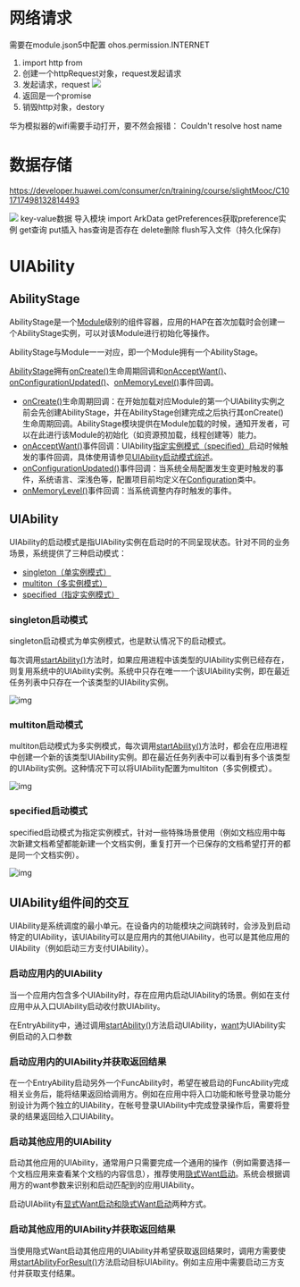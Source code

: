 # 网络请求
需要在module.json5中配置
ohos.permission.INTERNET
1. import http from 
2. 创建一个httpRequest对象，request发起请求
3. 发起请求，request
![](https://yuhepicgo.oss-cn-beijing.aliyuncs.com/picgo/202407302303164.png)
4. 返回是一个promise
5. 销毁http对象，destory

华为模拟器的wifi需要手动打开，要不然会报错：
Couldn't resolve host name

# 数据存储
https://developer.huawei.com/consumer/cn/training/course/slightMooc/C101717498132814493

![](https://yuhepicgo.oss-cn-beijing.aliyuncs.com/picgo/202407302303147.png)
key-value数据
导入模块 import ArkData
getPreferences获取preference实例
get查询
put插入
has查询是否存在
delete删除
flush写入文件（持久化保存)

# UIAbility

## AbilityStage

AbilityStage是一个[Module](https://developer.huawei.com/consumer/cn/doc/harmonyos-guides-V5/application-package-structure-stage-V5)级别的组件容器，应用的HAP在首次加载时会创建一个AbilityStage实例，可以对该Module进行初始化等操作。

AbilityStage与Module一一对应，即一个Module拥有一个AbilityStage。

[AbilityStage](https://developer.huawei.com/consumer/cn/doc/harmonyos-references-V5/js-apis-app-ability-abilitystage-V5)拥有[onCreate()](https://developer.huawei.com/consumer/cn/doc/harmonyos-references-V5/js-apis-app-ability-abilitystage-V5#abilitystageoncreate)生命周期回调和[onAcceptWant()](https://developer.huawei.com/consumer/cn/doc/harmonyos-references-V5/js-apis-app-ability-abilitystage-V5#abilitystageonacceptwant)、[onConfigurationUpdated()](https://developer.huawei.com/consumer/cn/doc/harmonyos-references-V5/js-apis-app-ability-abilitystage-V5#abilitystageonconfigurationupdate)、[onMemoryLevel()](https://developer.huawei.com/consumer/cn/doc/harmonyos-references-V5/js-apis-app-ability-abilitystage-V5#abilitystageonmemorylevel)事件回调。

- [onCreate()](https://developer.huawei.com/consumer/cn/doc/harmonyos-references-V5/js-apis-app-ability-abilitystage-V5#abilitystageoncreate)生命周期回调：在开始加载对应Module的第一个UIAbility实例之前会先创建AbilityStage，并在AbilityStage创建完成之后执行其onCreate()生命周期回调。AbilityStage模块提供在Module加载的时候，通知开发者，可以在此进行该Module的初始化（如资源预加载，线程创建等）能力。
- [onAcceptWant()](https://developer.huawei.com/consumer/cn/doc/harmonyos-references-V5/js-apis-app-ability-abilitystage-V5#abilitystageonacceptwant)事件回调：UIAbility[指定实例模式（specified）](https://developer.huawei.com/consumer/cn/doc/harmonyos-guides-V5/uiability-launch-type-V5#specified启动模式)启动时候触发的事件回调，具体使用请参见[UIAbility启动模式综述](https://developer.huawei.com/consumer/cn/doc/harmonyos-guides-V5/uiability-launch-type-V5)。
- [onConfigurationUpdated()](https://developer.huawei.com/consumer/cn/doc/harmonyos-references-V5/js-apis-app-ability-abilitystage-V5#abilitystageonconfigurationupdate)事件回调：当系统全局配置发生变更时触发的事件，系统语言、深浅色等，配置项目前均定义在[Configuration](https://developer.huawei.com/consumer/cn/doc/harmonyos-references-V5/js-apis-app-ability-configuration-V5)类中。
- [onMemoryLevel()](https://developer.huawei.com/consumer/cn/doc/harmonyos-references-V5/js-apis-app-ability-abilitystage-V5#abilitystageonmemorylevel)事件回调：当系统调整内存时触发的事件。



## UIAbility

UIAbility的启动模式是指UIAbility实例在启动时的不同呈现状态。针对不同的业务场景，系统提供了三种启动模式：

- [singleton（单实例模式）](https://developer.huawei.com/consumer/cn/doc/#singleton启动模式)
- [multiton（多实例模式）](https://developer.huawei.com/consumer/cn/doc/#multiton启动模式)
- [specified（指定实例模式）](https://developer.huawei.com/consumer/cn/doc/#specified启动模式)

### singleton启动模式

singleton启动模式为单实例模式，也是默认情况下的启动模式。

每次调用[startAbility()](https://developer.huawei.com/consumer/cn/doc/harmonyos-references-V5/js-apis-inner-application-uiabilitycontext-V5#uiabilitycontextstartability)方法时，如果应用进程中该类型的UIAbility实例已经存在，则复用系统中的UIAbility实例。系统中只存在唯一一个该UIAbility实例，即在最近任务列表中只存在一个该类型的UIAbility实例。

![img](https://yuhepicgo.oss-cn-beijing.aliyuncs.com/picgo/202407310001503.gif)

### multiton启动模式

multiton启动模式为多实例模式，每次调用[startAbility()](https://developer.huawei.com/consumer/cn/doc/harmonyos-references-V5/js-apis-inner-application-uiabilitycontext-V5#uiabilitycontextstartability)方法时，都会在应用进程中创建一个新的该类型UIAbility实例。即在最近任务列表中可以看到有多个该类型的UIAbility实例。这种情况下可以将UIAbility配置为multiton（多实例模式）。

![img](https://yuhepicgo.oss-cn-beijing.aliyuncs.com/picgo/202407310002774.gif)

### specified启动模式

specified启动模式为指定实例模式，针对一些特殊场景使用（例如文档应用中每次新建文档希望都能新建一个文档实例，重复打开一个已保存的文档希望打开的都是同一个文档实例）。

![img](https://yuhepicgo.oss-cn-beijing.aliyuncs.com/picgo/202407310002827.gif)



## **UIAbility组件间的交互**

UIAbility是系统调度的最小单元。在设备内的功能模块之间跳转时，会涉及到启动特定的UIAbility，该UIAbility可以是应用内的其他UIAbility，也可以是其他应用的UIAbility（例如启动三方支付UIAbility）。



### 启动应用内的UIAbility

当一个应用内包含多个UIAbility时，存在应用内启动UIAbility的场景。例如在支付应用中从入口UIAbility启动收付款UIAbility。

在EntryAbility中，通过调用[startAbility()](https://developer.huawei.com/consumer/cn/doc/harmonyos-references-V5/js-apis-inner-application-uiabilitycontext-V5#uiabilitycontextstartability)方法启动UIAbility，[want](https://developer.huawei.com/consumer/cn/doc/harmonyos-references-V5/js-apis-app-ability-want-V5)为UIAbility实例启动的入口参数

### 启动应用内的UIAbility并获取返回结果

在一个EntryAbility启动另外一个FuncAbility时，希望在被启动的FuncAbility完成相关业务后，能将结果返回给调用方。例如在应用中将入口功能和帐号登录功能分别设计为两个独立的UIAbility，在帐号登录UIAbility中完成登录操作后，需要将登录的结果返回给入口UIAbility。



### 启动其他应用的UIAbility

启动其他应用的UIAbility，通常用户只需要完成一个通用的操作（例如需要选择一个文档应用来查看某个文档的内容信息），推荐使用[隐式Want启动](https://developer.huawei.com/consumer/cn/doc/harmonyos-guides-V5/want-overview-V5#want的类型)。系统会根据调用方的want参数来识别和启动匹配到的应用UIAbility。

启动UIAbility有[显式Want启动和隐式Want启动](https://developer.huawei.com/consumer/cn/doc/harmonyos-guides-V5/want-overview-V5)两种方式。



### 启动其他应用的UIAbility并获取返回结果

当使用隐式Want启动其他应用的UIAbility并希望获取返回结果时，调用方需要使用[startAbilityForResult()](https://developer.huawei.com/consumer/cn/doc/harmonyos-references-V5/js-apis-inner-application-uiabilitycontext-V5#uiabilitycontextterminateselfwithresult)方法启动目标UIAbility。例如主应用中需要启动三方支付并获取支付结果。















